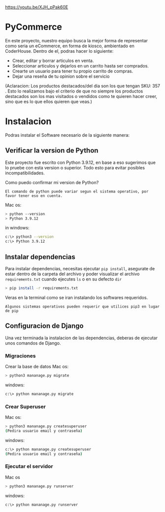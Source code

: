 https://youtu.be/XJH_pPak60E



# PyCommerce

En este proyecto, nuestro equipo busca la mejor forma de representar como seria un eCommerce, en forma de kiosco, ambientado en CoderHouse.
Dentro de el, podras hacer lo siguiente:

- Crear, editar y borrar articulos en venta.
- Seleccionar articulos y dejarlos en un carrito hasta ser comprados.
- Crearte un usuario para tener tu propio carrito de compras.
- Dejar una reseña de tu opinion sobre el servicio 

(Aclaracion: Los productos destacados/del dia son los que tengan SKU: 357 . Esto lo realizamos bajo el criterio de que no siempre los productos destacados son los mas visitados o vendidos como te quieren hacer creer, sino que es lo que ellos quieren que veas.)

# Instalacion 

Podras instalar el Software necesario de la siguiente manera:

## Verificar la version de Python
Este proyecto fue escrito con Python 3.9.12, en base a eso sugerimos que lo pruebe con esta version o superior. Todo esto para evitar posibles incompatibilidades.

Como puedo confirmar mi version de Python? 

` El comando de python puede variar segun el sistema operativo, por favor tener eso en cuenta. `

Mac os:

```bash
> python --version
> Python 3.9.12
```

in windows:

```bash
c:\> python3 --version
c:\> Python 3.9.12
```

## Instalar dependencias

Para instalar dependencias, necesitas ejecutar `pip install`, asegurate de estar dentro de la carpeta del archivo y poder visualizar el archivo `requirements.txt` cuando ejecutes `ls` o en su defecto `dir`

```bash
> pip install -r requirements.txt
```
Veras en la terminal como se iran instalando los softwares requeridos.

`Algunos sistemas operativos pueden requerir que utilices pip3 en lugar de pip `

## Configuracion de Django

Una vez terminada la instalacion de las dependencias, deberas de ejecutar unos comandos de Django.

### Migraciones

Crear la base de datos
Mac os:
```bash
> python3 mananage.py migrate
```
windows:
```bash
c:\> python mananage.py migrate
```

### Crear Superuser
Mac os:
```bash
> python3 mananage.py createsuperuser
(Pedira usuario email y contraseña)
```
windows:
```bash
c:\> python mananage.py createsuperuser
(Pedira usuario email y contraseña)
```

### Ejecutar el servidor
Mac os
```bash
> python3 mananage.py runserver
```
windows:
```bash
c:\> python mananage.py runserver
```
